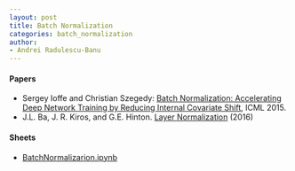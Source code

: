 ```yaml
---
layout: post
title: Batch Normalization
categories: batch_normalization
author:
- Andrei Radulescu-Banu
---
```


#### Papers
* Sergey Ioffe and Christian Szegedy: [Batch Normalization: Accelerating Deep Network Training by Reducing Internal Covariate Shift](https://arxiv.org/abs/1502.03167), ICML 2015.
* J.L. Ba, J. R. Kiros, and G.E. Hinton. [Layer Normalization](https://arxiv.org/pdf/1607.06450.pdf) (2016)


#### Sheets
* [BatchNormalizarion.ipynb](https://github.com/Bitdribble/cs231n/blob/master/assignments/2021/assignment2/BatchNormalization.ipynb)